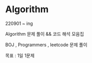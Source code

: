 # Algorithm

220901 ~ ing

Algorithm 문제 풀이 && 코드 해석 모음집

BOJ , Programmers , leetcode 문제 풀이

목표 : 1일 1문제 

